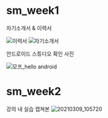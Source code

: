 # sm_week1

자기소개서 & 이력서

![이력서](https://user-images.githubusercontent.com/76034369/110298624-23ad0e80-8038-11eb-9373-b1d03e070dc9.png)
![자기소개서](https://user-images.githubusercontent.com/76034369/110298629-2576d200-8038-11eb-95bc-3784d3910e1b.png)




안드로이드 스튜디오  확인 사진


![모프_hello android](https://user-images.githubusercontent.com/76034369/110299421-fca30c80-8038-11eb-9df6-b2f4e1d09526.png)



# sm_week2
강의 내 실습 캡쳐본
![20210309_105720](https://user-images.githubusercontent.com/76034369/110409840-45a3a100-80cb-11eb-8ff3-b505ffe65cab.png)

